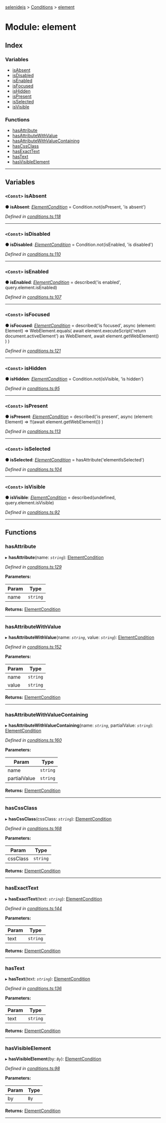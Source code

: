[selenidejs](../README.md) > [Conditions](../modules/conditions.md) > [element](../modules/conditions.element.md)

# Module: element

## Index

### Variables

* [isAbsent](conditions.element.md#isabsent)
* [isDisabled](conditions.element.md#isdisabled)
* [isEnabled](conditions.element.md#isenabled)
* [isFocused](conditions.element.md#isfocused)
* [isHidden](conditions.element.md#ishidden)
* [isPresent](conditions.element.md#ispresent)
* [isSelected](conditions.element.md#isselected)
* [isVisible](conditions.element.md#isvisible)

### Functions

* [hasAttribute](conditions.element.md#hasattribute)
* [hasAttributeWithValue](conditions.element.md#hasattributewithvalue)
* [hasAttributeWithValueContaining](conditions.element.md#hasattributewithvaluecontaining)
* [hasCssClass](conditions.element.md#hascssclass)
* [hasExactText](conditions.element.md#hasexacttext)
* [hasText](conditions.element.md#hastext)
* [hasVisibleElement](conditions.element.md#hasvisibleelement)

---

## Variables

<a id="isabsent"></a>

### `<Const>` isAbsent

**● isAbsent**: *[ElementCondition](../#elementcondition)* = 
            Condition.not(isPresent, 'is absent')

*Defined in [conditions.ts:118](https://github.com/KnowledgeExpert/selenidejs/blob/master/lib/conditions.ts#L118)*

___
<a id="isdisabled"></a>

### `<Const>` isDisabled

**● isDisabled**: *[ElementCondition](../#elementcondition)* = 
            Condition.not(isEnabled, 'is disabled')

*Defined in [conditions.ts:110](https://github.com/KnowledgeExpert/selenidejs/blob/master/lib/conditions.ts#L110)*

___
<a id="isenabled"></a>

### `<Const>` isEnabled

**● isEnabled**: *[ElementCondition](../#elementcondition)* = 
            described('is enabled', query.element.isEnabled)

*Defined in [conditions.ts:107](https://github.com/KnowledgeExpert/selenidejs/blob/master/lib/conditions.ts#L107)*

___
<a id="isfocused"></a>

### `<Const>` isFocused

**● isFocused**: *[ElementCondition](../#elementcondition)* = 
            described('is focused', async (element: Element) =>
                WebElement.equals(
                    await element.executeScript('return document.activeElement') as WebElement,
                    await element.getWebElement()
                )
            )

*Defined in [conditions.ts:121](https://github.com/KnowledgeExpert/selenidejs/blob/master/lib/conditions.ts#L121)*

___
<a id="ishidden"></a>

### `<Const>` isHidden

**● isHidden**: *[ElementCondition](../#elementcondition)* = 
            Condition.not(isVisible, 'is hidden')

*Defined in [conditions.ts:95](https://github.com/KnowledgeExpert/selenidejs/blob/master/lib/conditions.ts#L95)*

___
<a id="ispresent"></a>

### `<Const>` isPresent

**● isPresent**: *[ElementCondition](../#elementcondition)* = 
            described('is present', async (element: Element) =>
                !!(await element.getWebElement())
            )

*Defined in [conditions.ts:113](https://github.com/KnowledgeExpert/selenidejs/blob/master/lib/conditions.ts#L113)*

___
<a id="isselected"></a>

### `<Const>` isSelected

**● isSelected**: *[ElementCondition](../#elementcondition)* = 
            hasAttribute('elementIsSelected')

*Defined in [conditions.ts:104](https://github.com/KnowledgeExpert/selenidejs/blob/master/lib/conditions.ts#L104)*

___
<a id="isvisible"></a>

### `<Const>` isVisible

**● isVisible**: *[ElementCondition](../#elementcondition)* = 
            described(undefined, query.element.isVisible)

*Defined in [conditions.ts:92](https://github.com/KnowledgeExpert/selenidejs/blob/master/lib/conditions.ts#L92)*

___

## Functions

<a id="hasattribute"></a>

###  hasAttribute

▸ **hasAttribute**(name: *`string`*): [ElementCondition](../#elementcondition)

*Defined in [conditions.ts:129](https://github.com/KnowledgeExpert/selenidejs/blob/master/lib/conditions.ts#L129)*

**Parameters:**

| Param | Type |
| ------ | ------ |
| name | `string` |

**Returns:** [ElementCondition](../#elementcondition)

___
<a id="hasattributewithvalue"></a>

###  hasAttributeWithValue

▸ **hasAttributeWithValue**(name: *`string`*, value: *`string`*): [ElementCondition](../#elementcondition)

*Defined in [conditions.ts:152](https://github.com/KnowledgeExpert/selenidejs/blob/master/lib/conditions.ts#L152)*

**Parameters:**

| Param | Type |
| ------ | ------ |
| name | `string` |
| value | `string` |

**Returns:** [ElementCondition](../#elementcondition)

___
<a id="hasattributewithvaluecontaining"></a>

###  hasAttributeWithValueContaining

▸ **hasAttributeWithValueContaining**(name: *`string`*, partialValue: *`string`*): [ElementCondition](../#elementcondition)

*Defined in [conditions.ts:160](https://github.com/KnowledgeExpert/selenidejs/blob/master/lib/conditions.ts#L160)*

**Parameters:**

| Param | Type |
| ------ | ------ |
| name | `string` |
| partialValue | `string` |

**Returns:** [ElementCondition](../#elementcondition)

___
<a id="hascssclass"></a>

###  hasCssClass

▸ **hasCssClass**(cssClass: *`string`*): [ElementCondition](../#elementcondition)

*Defined in [conditions.ts:168](https://github.com/KnowledgeExpert/selenidejs/blob/master/lib/conditions.ts#L168)*

**Parameters:**

| Param | Type |
| ------ | ------ |
| cssClass | `string` |

**Returns:** [ElementCondition](../#elementcondition)

___
<a id="hasexacttext"></a>

###  hasExactText

▸ **hasExactText**(text: *`string`*): [ElementCondition](../#elementcondition)

*Defined in [conditions.ts:144](https://github.com/KnowledgeExpert/selenidejs/blob/master/lib/conditions.ts#L144)*

**Parameters:**

| Param | Type |
| ------ | ------ |
| text | `string` |

**Returns:** [ElementCondition](../#elementcondition)

___
<a id="hastext"></a>

###  hasText

▸ **hasText**(text: *`string`*): [ElementCondition](../#elementcondition)

*Defined in [conditions.ts:136](https://github.com/KnowledgeExpert/selenidejs/blob/master/lib/conditions.ts#L136)*

**Parameters:**

| Param | Type |
| ------ | ------ |
| text | `string` |

**Returns:** [ElementCondition](../#elementcondition)

___
<a id="hasvisibleelement"></a>

###  hasVisibleElement

▸ **hasVisibleElement**(by: *`By`*): [ElementCondition](../#elementcondition)

*Defined in [conditions.ts:98](https://github.com/KnowledgeExpert/selenidejs/blob/master/lib/conditions.ts#L98)*

**Parameters:**

| Param | Type |
| ------ | ------ |
| by | `By` |

**Returns:** [ElementCondition](../#elementcondition)

___

